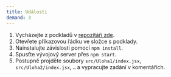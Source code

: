 ```yaml
---
title: Události
demand: 3
---
```


1. Vycházejte z podkladů v [repozitáři zde](https://github.com/Czechitas-podklady-WEB/Cviceni-React-udalosti).
1. Otevřete příkazovou řádku ve složce s podklady.
1. Nainstalujte závislosti pomocí `npm install`.
1. Spusťte vývojový server přes `npm start`.
1. Postupně projděte soubory `src/Uloha1/index.jsx`, `src/Uloha2/index.jsx`, `…` a vypracujte zadání v komentářích.

